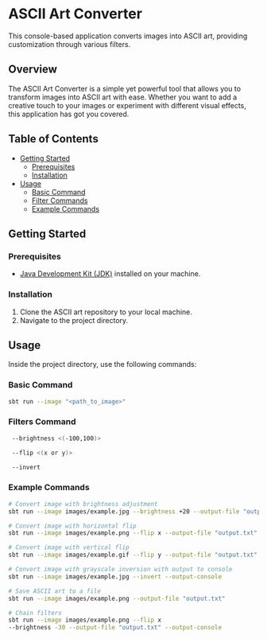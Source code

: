 # ASCII Art Converter

This console-based application converts images into ASCII art, providing customization through various filters.

## Overview

The ASCII Art Converter is a simple yet powerful tool that allows you to transform images into ASCII art with ease. Whether you want to add a creative touch to your images or experiment with different visual effects, this application has got you covered.

## Table of Contents

- [Getting Started](#getting-started)
  - [Prerequisites](#prerequisites)
  - [Installation](#installation)
- [Usage](#usage)
  - [Basic Command](#basic-command)
  - [Filter Commands](#filter-commands)
  - [Example Commands](#example-commands)

## Getting Started

### Prerequisites

- [Java Development Kit (JDK)](https://www.oracle.com/java/technologies/javase-downloads.html) installed on your machine.

### Installation

1. Clone the ASCII art repository to your local machine.
2. Navigate to the project directory.

## Usage

Inside the project directory, use the following commands:

### Basic Command

```bash
sbt run --image "<path_to_image>"
```

### Filters Command
```bash
 --brightness <(-100,100)>

 --flip <(x or y)>

 --invert 
```
### Example Commands
```bash
# Convert image with brightness adjustment
sbt run --image images/example.jpg --brightness +20 --output-file "output.txt"

# Convert image with horizontal flip
sbt run --image images/example.png --flip x --output-file "output.txt"

# Convert image with vertical flip
sbt run --image images/example.gif --flip y --output-file "output.txt"

# Convert image with grayscale inversion with output to console
sbt run --image images/example.jpg --invert --output-console

# Save ASCII art to a file
sbt run --image images/example.png --output-file "output.txt"

# Chain filters
sbt run --image images/example.png --flip x  
--brightness -30 --output-file "output.txt" --output-console
```



